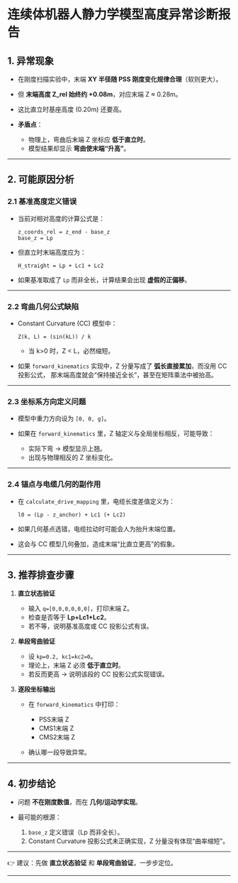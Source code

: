 

# 连续体机器人静力学模型高度异常诊断报告

## 1. 异常现象

* 在刚度扫描实验中，末端 **XY 半径随 PSS 刚度变化规律合理**（软则更大）。
* 但 **末端高度 Z\_rel 始终约 +0.08m**，对应末端 Z ≈ 0.28m。
* 这比直立时基座高度 (0.20m) 还要高。
* **矛盾点**：

  * 物理上，弯曲后末端 Z 坐标应 **低于直立时**。
  * 模型结果却显示 **弯曲使末端“升高”**。

---

## 2. 可能原因分析

### 2.1 基准高度定义错误

* 当前对相对高度的计算公式是：

  ```
  z_coords_rel = z_end - base_z
  base_z = Lp
  ```
* 但直立时末端高度应为：

  ```
  H_straight = Lp + Lc1 + Lc2
  ```
* 如果基准取成了 `Lp` 而非全长，计算结果会出现 **虚假的正偏移**。

---

### 2.2 弯曲几何公式缺陷

* Constant Curvature (CC) 模型中：

  ```
  Z(k, L) = (sin(kL)) / k
  ```

  * 当 k>0 时，Z < L，必然缩短。
* 如果 `forward_kinematics` 实现中，Z 分量写成了 **弧长直接累加**，而没用 CC 投影公式，
  那末端高度就会“保持接近全长”，甚至在矩阵乘法中被抬高。

---

### 2.3 坐标系方向定义问题

* 模型中重力方向设为 `[0, 0, g]`。
* 如果在 `forward_kinematics` 里，Z 轴定义与全局坐标相反，可能导致：

  * 实际下弯 → 模型显示上翘。
  * 出现与物理相反的 Z 坐标变化。

---

### 2.4 锚点与电缆几何的副作用

* 在 `calculate_drive_mapping` 里，电缆长度差值定义为：

  ```
  l0 = (Lp - z_anchor) + Lc1 (+ Lc2)
  ```
* 如果几何基点选错，电缆拉动时可能会人为抬升末端位置。
* 这会与 CC 模型几何叠加，造成末端“比直立更高”的假象。

---

## 3. 推荐排查步骤

1. **直立状态验证**

   * 输入 `q=[0,0,0,0,0,0]`，打印末端 Z。
   * 检查是否等于 **Lp+Lc1+Lc2**。
   * 若不等，说明基准高度或 CC 投影公式有误。

2. **单段弯曲验证**

   * 设 `kp=0.2, kc1=kc2=0`。
   * 理论上，末端 Z 必须 **低于直立时**。
   * 若反而更高 → 说明该段的 CC 投影公式实现错误。

3. **逐段坐标输出**

   * 在 `forward_kinematics` 中打印：

     * PSS末端 Z
     * CMS1末端 Z
     * CMS2末端 Z
   * 确认哪一段导致异常。

---

## 4. 初步结论

* 问题 **不在刚度数值**，而在 **几何/运动学实现**。
* 最可能的根源：

  1. `base_z` 定义错误（Lp 而非全长）。
  2. Constant Curvature 投影公式未正确实现，Z 分量没有体现“曲率缩短”。

---

👉 建议：先做 **直立状态验证** 和 **单段弯曲验证**，一步步定位。

---
